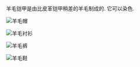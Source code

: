 
羊毛铠甲是由比皮革铠甲稍差的羊毛制成的.
它可以染色.

![羊毛帽](item:betterwithmods:wool_helmet)

![羊毛衬衫](item:betterwithmods:wool_chest)

![羊毛裤](item:betterwithmods:wool_pants)

![羊毛鞋](item:betterwithmods:wool_boots)
